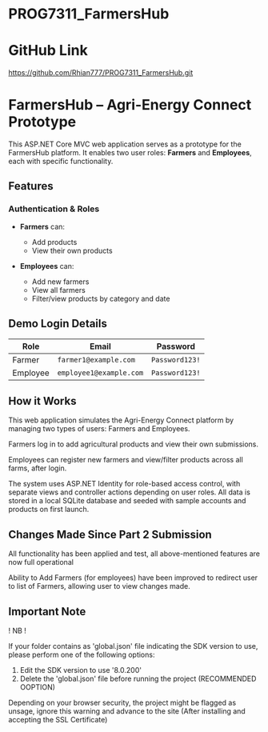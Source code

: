 # PROG7311_FarmersHub

# GitHub Link

https://github.com/Rhian777/PROG7311_FarmersHub.git

# FarmersHub – Agri-Energy Connect Prototype

This ASP.NET Core MVC web application serves as a prototype for the FarmersHub platform. It enables two user roles: **Farmers** and **Employees**, each with specific functionality.

## Features

### Authentication & Roles
- **Farmers** can:
  - Add products
  - View their own products

- **Employees** can:
  - Add new farmers
  - View all farmers
  - Filter/view products by category and date

## Demo Login Details

| Role     | Email                     | Password       |
|----------|---------------------------|----------------|
| Farmer   | `farmer1@example.com`     | `Password123!` |
| Employee | `employee1@example.com`   | `Password123!` |

## How it Works

This web application simulates the Agri-Energy Connect platform by managing two types of users: Farmers and Employees.

Farmers log in to add agricultural products and view their own submissions.

Employees can register new farmers and view/filter products across all farms, after login.

The system uses ASP.NET Identity for role-based access control, with separate views and controller actions depending on user roles. All data is stored in a local SQLite database and seeded with sample accounts and products on first launch.

## Changes Made Since Part 2 Submission

All functionality has been applied and test, all above-mentioned features are now full operational

Ability to Add Farmers (for employees) have been improved to redirect user to list of Farmers, allowing user to view changes made.

## Important Note

! NB !

If your folder contains as 'global.json' file indicating the SDK version to use, please perform one of the following options:
1) Edit the SDK version to use '8.0.200'
2) Delete the 'global.json' file before running the project (RECOMMENDED OOPTION)

Depending on your browser security, the project might be flagged as unsage, ignore this warning and advance to the site (After installing and accepting the SSL Certificate)
